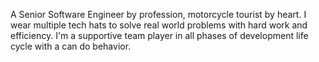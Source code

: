 A Senior Software Engineer by profession, motorcycle
tourist by heart. I wear multiple tech hats to
solve real world problems with hard work and
efficiency. I'm a supportive team player in all
phases of development life cycle with a can do
behavior.
